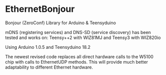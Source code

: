 EthernetBonjour
===============

Bonjour (ZeroConf) Library for Arduino & Teensyduino

mDNS (registering services) and DNS-SD (service discovery) has been tested and works on:
Teensy++2 with WIZ81MJ and
Teensy3 with WIZ820io

Using Arduino 1.0.5 and Teensyduino 18.2

The newest revised code replaces all direct hardware calls to the W5100 chip with calls to EthernetUDP methods.
This will provide much better adaptability to different Ethernet hardware. 

